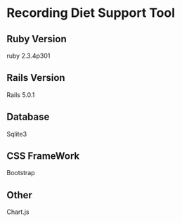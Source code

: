 # Recording Diet Support Tool

## Ruby Version 
ruby 2.3.4p301

## Rails Version
Rails 5.0.1

## Database
Sqlite3

## CSS FrameWork
Bootstrap

## Other 
Chart.js